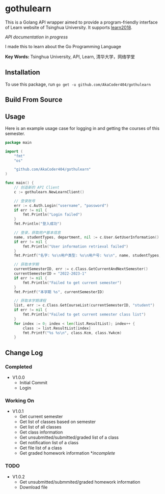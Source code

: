 # gothulearn

This is a Golang API wrapper aimed to provide a program-friendly interface of Learn website of Tsinghua University. It supports [learn2018](https://learn.tsinghua.edu.cn/).

*API documentation in progress*

I made this to learn about the Go Programming Language

**Key Words:** Tsinghua University, API, Learn, 清华大学，网络学堂

## Installation
To use this package, run `go get -u github.com/AkaCoder404/gothulearn`

## Build From Source

## Usage
Here is an example usage case for logging in and getting the courses of this semester.
```go
package main

import (
	"fmt"
	"os"

	"github.com/AkaCoder404/gothulearn"
)

func main() {
	// 创造新的 API Client
	c := gothulearn.NewLearnClient()

	// 登录账号
	err := c.Auth.Login("username", "password")
	if err != nil {
		fmt.Println("Login failed")
	}
	fmt.Println("登入成功")

	// 登录，获取用户基本信息
	name, studentTypes, department, nil := c.User.GetUserInformation()
	if err != nil {
		fmt.Println("User information retrieval failed")
	}
	fmt.Printf("名字: %s\n用户类型: %s\n用户号: %s\n", name, studentTypes, department)

	// 获取本学期
	currentSemesterID, err := c.Class.GetCurrentAndNextSemester()
	currentSemesterID = "2022-2023-1"
	if err != nil {
		fmt.Println("Failed to get current semester")
	}
	fmt.Printf("本学期 %s", currentSemesterID)

	// 获取本学期课程
	list, err := c.Class.GetCourseList(currentSemesterID, "student")
	if err != nil {
		fmt.Println("Failed to get current semester class list")
	}
	for index := 0; index < len(list.ResultList); index++ {
		class := list.ResultList[index]
		fmt.Printf("%s %s\n", class.Kcm, class.Ywkcm)
	}
```


## Change Log
### Completed
- V1.0.0
  - Initial Commit
  - Login

### Working On
- V1.0.1
  - Get current semester 
  - Get list of classes based on semester
  - Get list of all classes
  - Get class information
  - Get unsubmitted/submitted/graded list of a class
  - Get notification list of a class
  - Get file list of a class
  - Get graded homework information **incomplete*

### TODO
- V1.0.2
  - Get unsubmitted/submmited/graded homework information
  - Download file 
